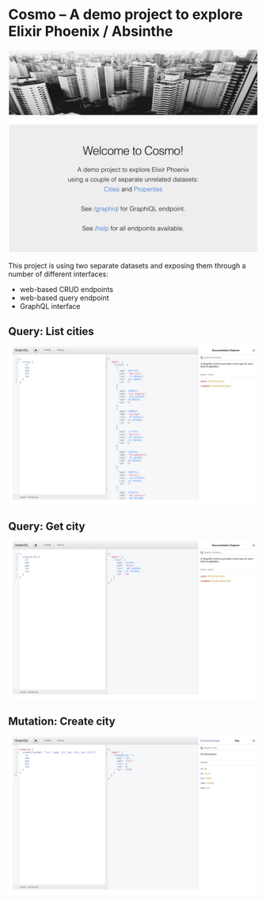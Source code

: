 # Cosmo – A demo project to explore Elixir Phoenix / Absinthe

![cosmo_homepage_banner.jpg](./priv/static/images/cosmo_homepage_banner.jpg)

This project is using two separate datasets and exposing them through a number
of different interfaces:

* web-based CRUD endpoints
* web-based query endpoint
* GraphQL interface

## Query: List cities
![graphiql_list_cities.png](./priv/static/images/graphiql_list_cities.png)

## Query: Get city
![graphiql_get_city.png](./priv/static/images/graphiql_get_city.png)

## Mutation: Create city
![graphiql_create_city.png](./priv/static/images/graphiql_create_city.png)
